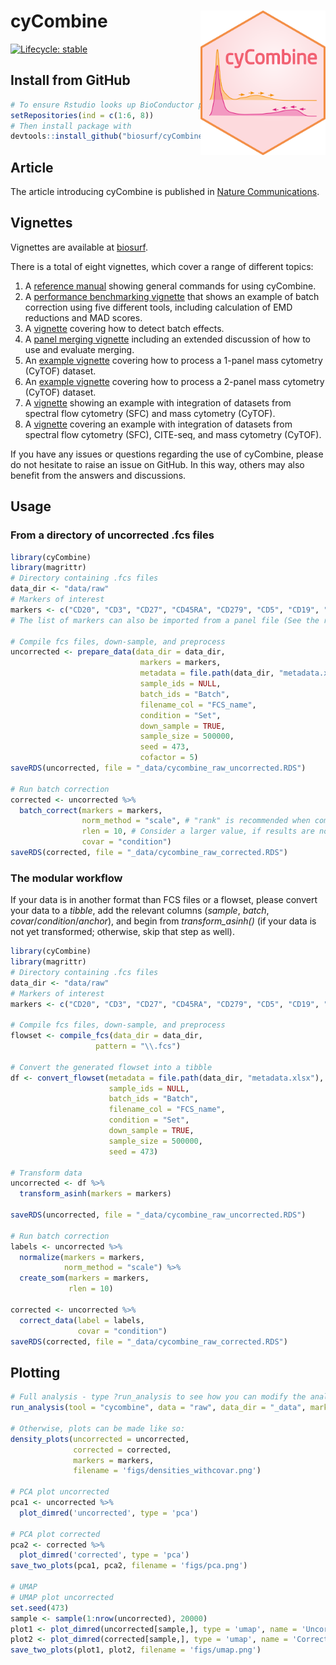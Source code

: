 
<!-- README.md is generated from README.Rmd. Please edit that file -->

# cyCombine <img src="inst/cyCombine.png" width="200" align="right" />

<!-- badges: start -->
<!-- [![Lifecycle: experimental](https://img.shields.io/badge/lifecycle-experimental-orange.svg)](https://www.tidyverse.org/lifecycle/#experimental) -->

[![Lifecycle:
stable](https://img.shields.io/badge/lifecycle-stable-brightgreen.svg)](https://lifecycle.r-lib.org/articles/stages.html#stable)
<!-- badges: end -->

<!-- ## Clone github repository -->
<!-- ``` {sh, eval = FALSE} -->
<!-- # Run in terminal -->
<!-- git clone git@github.com:shdam/cyCombine.git -->
<!-- ``` -->
<!-- ## Restore renv library -->
<!-- ``` {r, eval = FALSE} -->
<!-- # Open project in Rstudio -->
<!-- # Install renv and restore library -->
<!-- install.packages("renv") -->
<!-- library(renv) -->
<!-- renv::restore() -->
<!-- ``` -->

## Install from GitHub

``` r
# To ensure Rstudio looks up BioConductor packages run:
setRepositories(ind = c(1:6, 8))
# Then install package with
devtools::install_github("biosurf/cyCombine")
```

## Article

The article introducing cyCombine is published in [Nature
Communications](https://doi.org/10.1038/s41467-022-29383-5).

## Vignettes

Vignettes are available at [biosurf](https://biosurf.org/cyCombine).

There is a total of eight vignettes, which cover a range of different
topics:

1.  A [reference manual](https://biosurf.org/cyCombine_ref_manual.html)
    showing general commands for using cyCombine.
2.  A [performance benchmarking
    vignette](https://biosurf.org/cyCombine_benchmarking.html) that
    shows an example of batch correction using five different tools,
    including calculation of EMD reductions and MAD scores.
3.  A
    [vignette](https://biosurf.org/cyCombine_detect_batch_effects.html)
    covering how to detect batch effects.
4.  A [panel merging
    vignette](https://biosurf.org/cyCombine_panel_merging.html)
    including an extended discussion of how to use and evaluate merging.
5.  An [example
    vignette](https://biosurf.org/cyCombine_CyTOF_1panel.html) covering
    how to process a 1-panel mass cytometry (CyTOF) dataset.
6.  An [example
    vignette](https://biosurf.org/cyCombine_CyTOF_2panels.html) covering
    how to process a 2-panel mass cytometry (CyTOF) dataset.
7.  A [vignette](https://biosurf.org/cyCombine_Spectralflow_CyTOF.html)
    showing an example with integration of datasets from spectral flow
    cytometry (SFC) and mass cytometry (CyTOF).
8.  A
    [vignette](https://biosurf.org/cyCombine_CITEseq_Spectral_CyTOF.html)
    covering an example with integration of datasets from spectral flow
    cytometry (SFC), CITE-seq, and mass cytometry (CyTOF).

If you have any issues or questions regarding the use of cyCombine,
please do not hesitate to raise an issue on GitHub. In this way, others
may also benefit from the answers and discussions.

## Usage

### From a directory of uncorrected .fcs files

``` r
library(cyCombine)
library(magrittr)
# Directory containing .fcs files
data_dir <- "data/raw"
# Markers of interest
markers <- c("CD20", "CD3", "CD27", "CD45RA", "CD279", "CD5", "CD19", "CD14", "CD45RO", "GranzymeA", "GranzymeK", "FCRL6", "CD355", "CD152", "CD69", "CD33", "CD4", "CD337", "CD8", "CD197", "LAG3", "CD56", "CD137", "CD161", "FoxP3", "CD80", "CD270", "CD275", "CD134", "CD278", "CD127", "KLRG1", "CD25", "HLADR", "TBet", "XCL1")
# The list of markers can also be imported from a panel file (See the reference manual for an example)

# Compile fcs files, down-sample, and preprocess
uncorrected <- prepare_data(data_dir = data_dir,
                             markers = markers,
                             metadata = file.path(data_dir, "metadata.xlsx"), # Can also be .csv file or data.frame object
                             sample_ids = NULL,
                             batch_ids = "Batch",
                             filename_col = "FCS_name",
                             condition = "Set",
                             down_sample = TRUE,
                             sample_size = 500000,
                             seed = 473,
                             cofactor = 5) 
saveRDS(uncorrected, file = "_data/cycombine_raw_uncorrected.RDS")

# Run batch correction
corrected <- uncorrected %>%
  batch_correct(markers = markers,
                norm_method = "scale", # "rank" is recommended when combining data with heavy batch effects
                rlen = 10, # Consider a larger value, if results are not convincing (e.g. 100)
                covar = "condition")
saveRDS(corrected, file = "_data/cycombine_raw_corrected.RDS")
```

### The modular workflow

If your data is in another format than FCS files or a flowset, please
convert your data to a *tibble*, add the relevant columns (*sample*,
*batch*, *covar*/*condition*/*anchor*), and begin from
*transform_asinh()* (if your data is not yet transformed; otherwise,
skip that step as well).

``` r
library(cyCombine)
library(magrittr)
# Directory containing .fcs files
data_dir <- "data/raw"
# Markers of interest
markers <- c("CD20", "CD3", "CD27", "CD45RA", "CD279", "CD5", "CD19", "CD14", "CD45RO", "GranzymeA", "GranzymeK", "FCRL6", "CD355", "CD152", "CD69", "CD33", "CD4", "CD337", "CD8", "CD197", "LAG3", "CD56", "CD137", "CD161", "FoxP3", "CD80", "CD270", "CD275", "CD134", "CD278", "CD127", "KLRG1", "CD25", "HLADR", "TBet", "XCL1")

# Compile fcs files, down-sample, and preprocess
flowset <- compile_fcs(data_dir = data_dir,
                   pattern = "\\.fcs")

# Convert the generated flowset into a tibble
df <- convert_flowset(metadata = file.path(data_dir, "metadata.xlsx"),
                      sample_ids = NULL,
                      batch_ids = "Batch",
                      filename_col = "FCS_name",
                      condition = "Set",
                      down_sample = TRUE,
                      sample_size = 500000,
                      seed = 473)

# Transform data
uncorrected <- df %>% 
  transform_asinh(markers = markers)

saveRDS(uncorrected, file = "_data/cycombine_raw_uncorrected.RDS")

# Run batch correction
labels <- uncorrected %>%
  normalize(markers = markers,
            norm_method = "scale") %>%
  create_som(markers = markers,
             rlen = 10)

corrected <- uncorrected %>%
  correct_data(label = labels,
               covar = "condition")
saveRDS(corrected, file = "_data/cycombine_raw_corrected.RDS")
```

<!-- ### From a flowset -->
<!-- ```{r, eval = FALSE} -->
<!-- library(cyCombine) -->
<!-- library(magrittr) -->
<!-- # Load data -->
<!-- # Should contain the flowset, sample_ids, batch_ids, and markers of interest -->
<!-- load("data/flowset.Rdata") -->
<!-- # Convert flowset to workable datafram and transform data -->
<!-- uncorrected <- flowset %>% -->
<!--   convert_flowset(batch_ids = batch_ids, -->
<!--                   sample_ids = sample_ids, -->
<!--                   down_sample = TRUE, -->
<!--                   sample_size = 100000, -->
<!--                   seed = 473) %>%  -->
<!--   transform_asinh(markers = markers) -->
<!-- # Run batch correction -->
<!-- corrected <- uncorrected %>% -->
<!--   batch_correct(seed = 473) -->
<!-- ``` -->

## Plotting

``` r
# Full analysis - type ?run_analysis to see how you can modify the analysis
run_analysis(tool = "cycombine", data = "raw", data_dir = "_data", markers = markers)

# Otherwise, plots can be made like so:
density_plots(uncorrected = uncorrected,
              corrected = corrected,
              markers = markers,
              filename = 'figs/densities_withcovar.png')

# PCA plot uncorrected
pca1 <- uncorrected %>%
  plot_dimred('uncorrected', type = 'pca')
  
# PCA plot corrected
pca2 <- corrected %>%
  plot_dimred('corrected', type = 'pca')
save_two_plots(pca1, pca2, filename = 'figs/pca.png')

# UMAP
# UMAP plot uncorrected
set.seed(473)
sample <- sample(1:nrow(uncorrected), 20000)
plot1 <- plot_dimred(uncorrected[sample,], type = 'umap', name = 'Uncorrected')
plot2 <- plot_dimred(corrected[sample,], type = 'umap', name = 'Corrected')
save_two_plots(plot1, plot2, filename = 'figs/umap.png')
```
